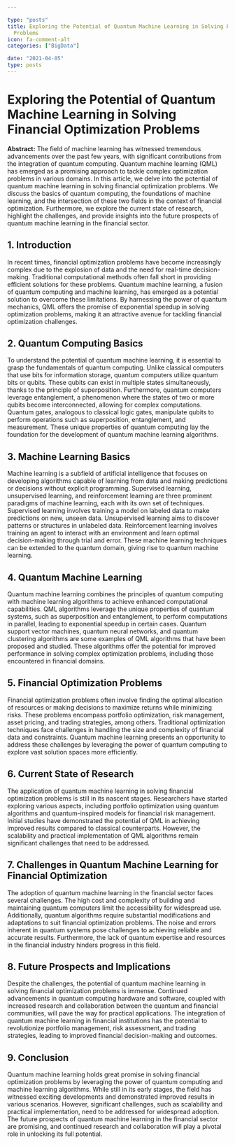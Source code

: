 ```yaml
---

type: "posts"
title: Exploring the Potential of Quantum Machine Learning in Solving Financial Optimization
  Problems
icon: fa-comment-alt
categories: ["BigData"]

date: "2021-04-05"
type: posts
---
```





# Exploring the Potential of Quantum Machine Learning in Solving Financial Optimization Problems

**Abstract:**
The field of machine learning has witnessed tremendous advancements over the past few years, with significant contributions from the integration of quantum computing. Quantum machine learning (QML) has emerged as a promising approach to tackle complex optimization problems in various domains. In this article, we delve into the potential of quantum machine learning in solving financial optimization problems. We discuss the basics of quantum computing, the foundations of machine learning, and the intersection of these two fields in the context of financial optimization. Furthermore, we explore the current state of research, highlight the challenges, and provide insights into the future prospects of quantum machine learning in the financial sector.

## 1. Introduction
In recent times, financial optimization problems have become increasingly complex due to the explosion of data and the need for real-time decision-making. Traditional computational methods often fall short in providing efficient solutions for these problems. Quantum machine learning, a fusion of quantum computing and machine learning, has emerged as a potential solution to overcome these limitations. By harnessing the power of quantum mechanics, QML offers the promise of exponential speedup in solving optimization problems, making it an attractive avenue for tackling financial optimization challenges.

## 2. Quantum Computing Basics
To understand the potential of quantum machine learning, it is essential to grasp the fundamentals of quantum computing. Unlike classical computers that use bits for information storage, quantum computers utilize quantum bits or qubits. These qubits can exist in multiple states simultaneously, thanks to the principle of superposition. Furthermore, quantum computers leverage entanglement, a phenomenon where the states of two or more qubits become interconnected, allowing for complex computations. Quantum gates, analogous to classical logic gates, manipulate qubits to perform operations such as superposition, entanglement, and measurement. These unique properties of quantum computing lay the foundation for the development of quantum machine learning algorithms.

## 3. Machine Learning Basics
Machine learning is a subfield of artificial intelligence that focuses on developing algorithms capable of learning from data and making predictions or decisions without explicit programming. Supervised learning, unsupervised learning, and reinforcement learning are three prominent paradigms of machine learning, each with its own set of techniques. Supervised learning involves training a model on labeled data to make predictions on new, unseen data. Unsupervised learning aims to discover patterns or structures in unlabeled data. Reinforcement learning involves training an agent to interact with an environment and learn optimal decision-making through trial and error. These machine learning techniques can be extended to the quantum domain, giving rise to quantum machine learning.

## 4. Quantum Machine Learning
Quantum machine learning combines the principles of quantum computing with machine learning algorithms to achieve enhanced computational capabilities. QML algorithms leverage the unique properties of quantum systems, such as superposition and entanglement, to perform computations in parallel, leading to exponential speedup in certain cases. Quantum support vector machines, quantum neural networks, and quantum clustering algorithms are some examples of QML algorithms that have been proposed and studied. These algorithms offer the potential for improved performance in solving complex optimization problems, including those encountered in financial domains.

## 5. Financial Optimization Problems
Financial optimization problems often involve finding the optimal allocation of resources or making decisions to maximize returns while minimizing risks. These problems encompass portfolio optimization, risk management, asset pricing, and trading strategies, among others. Traditional optimization techniques face challenges in handling the size and complexity of financial data and constraints. Quantum machine learning presents an opportunity to address these challenges by leveraging the power of quantum computing to explore vast solution spaces more efficiently.

## 6. Current State of Research
The application of quantum machine learning in solving financial optimization problems is still in its nascent stages. Researchers have started exploring various aspects, including portfolio optimization using quantum algorithms and quantum-inspired models for financial risk management. Initial studies have demonstrated the potential of QML in achieving improved results compared to classical counterparts. However, the scalability and practical implementation of QML algorithms remain significant challenges that need to be addressed.

## 7. Challenges in Quantum Machine Learning for Financial Optimization
The adoption of quantum machine learning in the financial sector faces several challenges. The high cost and complexity of building and maintaining quantum computers limit the accessibility for widespread use. Additionally, quantum algorithms require substantial modifications and adaptations to suit financial optimization problems. The noise and errors inherent in quantum systems pose challenges to achieving reliable and accurate results. Furthermore, the lack of quantum expertise and resources in the financial industry hinders progress in this field.

## 8. Future Prospects and Implications
Despite the challenges, the potential of quantum machine learning in solving financial optimization problems is immense. Continued advancements in quantum computing hardware and software, coupled with increased research and collaboration between the quantum and financial communities, will pave the way for practical applications. The integration of quantum machine learning in financial institutions has the potential to revolutionize portfolio management, risk assessment, and trading strategies, leading to improved financial decision-making and outcomes.

## 9. Conclusion
Quantum machine learning holds great promise in solving financial optimization problems by leveraging the power of quantum computing and machine learning algorithms. While still in its early stages, the field has witnessed exciting developments and demonstrated improved results in various scenarios. However, significant challenges, such as scalability and practical implementation, need to be addressed for widespread adoption. The future prospects of quantum machine learning in the financial sector are promising, and continued research and collaboration will play a pivotal role in unlocking its full potential.
